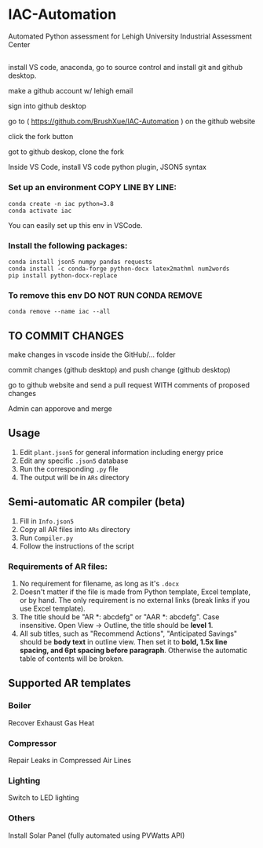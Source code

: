 # IAC-Automation
Automated Python assessment for Lehigh University Industrial Assessment Center
##
install VS code, anaconda, go to source control and install git and github desktop.

make a github account w/ lehigh email

sign into github desktop

go to ( https://github.com/BrushXue/IAC-Automation ) on the github website 

click the fork button

got to github deskop, clone the fork

Inside VS Code, install VS code python plugin, JSON5 syntax

### Set up an environment COPY LINE BY LINE:
```
conda create -n iac python=3.8 
conda activate iac 
```
You can easily set up this env in VSCode.
### Install the following packages:
```
conda install json5 numpy pandas requests
conda install -c conda-forge python-docx latex2mathml num2words
pip install python-docx-replace
```
### To remove this env DO NOT RUN CONDA REMOVE 
```
conda remove --name iac --all
```

## TO COMMIT CHANGES 

make changes in vscode inside the GitHub/... folder

commit changes (github desktop) and push change (github desktop)

go to github website and send a pull request WITH comments of proposed changes

Admin can apporove and merge 

## Usage
1. Edit `plant.json5` for general information including energy price
2. Edit any specific `.json5` database
3. Run the corresponding `.py` file
4. The output will be in `ARs` directory

## Semi-automatic AR compiler (beta)
1. Fill in `Info.json5`
2. Copy all AR files into `ARs` directory
3. Run `Compiler.py`
4. Follow the instructions of the script

### Requirements of AR files:
1. No requirement for filename, as long as it's `.docx`
2. Doesn't matter if the file is made from Python template, Excel template, or by hand. The only requirement is no external links (break links if you use Excel template).
3. The title should be "AR *: abcdefg" or "AAR *: abcdefg". Case insensitive. Open View -> Outline, the title should be **level 1**.
5. All sub titles, such as "Recommend Actions", "Anticipated Savings" should be **body text** in outline view. Then set it to **bold, 1.5x line spacing, and 6pt spacing before paragraph**. Otherwise the automatic table of contents will be broken.

## Supported AR templates

### Boiler
Recover Exhaust Gas Heat

### Compressor
Repair Leaks in Compressed Air Lines

### Lighting
Switch to LED lighting

### Others
Install Solar Panel (fully automated using PVWatts API)
